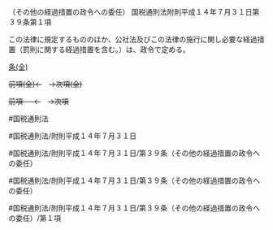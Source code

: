 （その他の経過措置の政令への委任）
国税通則法附則平成１４年７月３１日第３９条第１項

この法律に規定するもののほか、公社法及びこの法律の施行に関し必要な経過措置（罰則に関する経過措置を含む。）は、政令で定める。

[条(全)](国税通則法＿＿＿＿附則平成１４年７月３１日第３９条_.md)

~~前項(全)←~~　~~→次項(全)~~

~~前項 　 ←~~　~~→次項~~



#国税通則法

#国税通則法/附則平成１４年７月３１日

#国税通則法/附則平成１４年７月３１日/第３９条（その他の経過措置の政令への委任）

#国税通則法/附則平成１４年７月３１日/第３９条（その他の経過措置の政令への委任）

#国税通則法/附則平成１４年７月３１日/第３９条（その他の経過措置の政令への委任）/第１項

